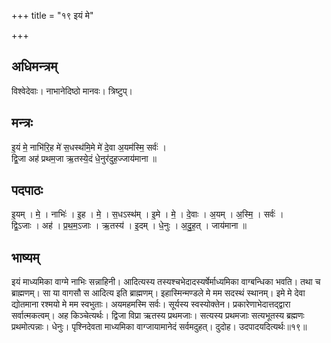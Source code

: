 +++
title = "१९ इयं मे"

+++
## अधिमन्त्रम्
विश्वेदेवाः। नाभानेदिष्ठो मानवः। त्रिष्टुप्।

## मन्त्रः
इ॒यं मे॒ नाभि॑रि॒ह मे॑ स॒धस्थ॑मि॒मे मे॑ दे॒वा अ॒यम॑स्मि॒ सर्वः॑ ।  
द्वि॒जा अह॑ प्रथम॒जा ऋ॒तस्ये॒दं धे॒नुर॑दुह॒ज्जाय॑माना ॥

## पदपाठः
इ॒यम् । मे॒ । नाभिः॑ । इ॒ह । मे॒ । स॒धऽस्थ॑म् । इ॒मे । मे॒ । दे॒वाः । अ॒यम् । अ॒स्मि॒ । सर्वः॑ ।  
द्वि॒ऽजाः । अह॑ । प्र॒थ॒म॒ऽजाः । ऋ॒तस्य॑ । इ॒दम् । धे॒नुः । अ॒दु॒ह॒त् । जाय॑माना ॥

## भाष्यम्
इयं माध्यमिका वाग्मे नाभिः सन्नाहिनी। आदित्यस्य तस्यश्चभेदादस्यर्षेर्माध्यमिका वाग्बन्धिका भवति। तथा च ब्राह्मणम्। सा या वागसौ स आदित्य इति ब्राह्मणम्। इहास्मिन्मण्डले मे मम सदस्थं स्थानम्। इमे मे देवा द्योतमाना रश्मयो मे मम स्वभुताः। अयमहमस्मि सर्वः। सूर्यस्य स्वस्योक्तेन। प्रकारेणाभेदात्तद्द्वारा सर्वात्मकत्वम्। अह किञ्चेत्यर्थः। द्विजा विप्रा ऋतस्य प्रथमजाः। सत्यस्य प्रथमजाः सत्यभूतस्य ब्रह्मणः प्रथमोत्पन्नाः। धेनुः। पृश्निदेवता माध्यमिका वाग्जायामानेदं सर्वमदुहत्। दुदोह। उदपादयदित्यर्थः॥१९॥